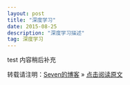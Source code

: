 ```yaml
---
layout: post
title: "深度学习"
date: 2015-08-25 
description: "深度学习描述"
tag: 深度学习
---   
```



test
内容稍后补充

转载请注明：[Seven的博客](http://seven.github.io) » [点击阅读原文](https://sevenold.github.io/2016/06/Develop_Tool/)
